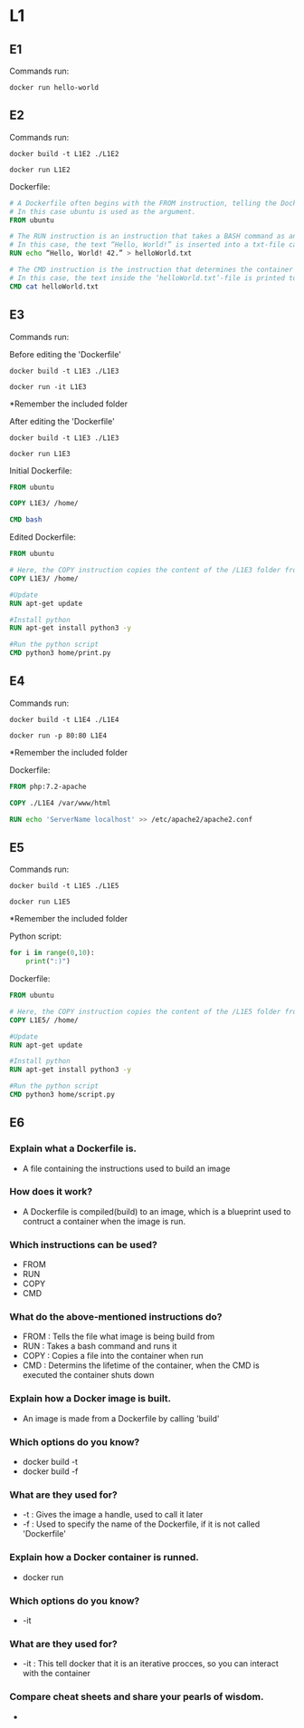 # L1

## E1

Commands run:
```
docker run hello-world
```

## E2

Commands run:
```
docker build -t L1E2 ./L1E2

docker run L1E2
```

Dockerfile:
```Dockerfile
# A Dockerfile often begins with the FROM instruction, telling the Docker engine which image this image is built from.
# In this case ubuntu is used as the argument.
FROM ubuntu

# The RUN instruction is an instruction that takes a BASH command as an argument. In this way simple functionality is included in the Dockerfile.
# In this case, the text “Hello, World!” is inserted into a txt-file called ‘helloWorld’.
RUN echo “Hello, World! 42.” > helloWorld.txt

# The CMD instruction is the instruction that determines the container's lifetime. This instruction is not runned when building the image. When a container is spinned up from an image, the following command is runned as the executing command. When the command finishes its execution, the container will shut down.
# In this case, the text inside the ‘helloWorld.txt’-file is printed to the screen.
CMD cat helloWorld.txt
```

## E3

Commands run:

Before editing the 'Dockerfile'
```
docker build -t L1E3 ./L1E3

docker run -it L1E3
```
*Remember the included folder

After editing the 'Dockerfile'
```
docker build -t L1E3 ./L1E3

docker run L1E3
```

Initial Dockerfile:

```Dockerfile
FROM ubuntu

COPY L1E3/ /home/

CMD bash
```

Edited Dockerfile:
```Dockerfile
FROM ubuntu

# Here, the COPY instruction copies the content of the /L1E3 folder from the host machine to the / (root) destination of the container.
COPY L1E3/ /home/

#Update
RUN apt-get update

#Install python
RUN apt-get install python3 -y

#Run the python script
CMD python3 home/print.py
```

## E4

Commands run:
```
docker build -t L1E4 ./L1E4

docker run -p 80:80 L1E4
```
*Remember the included folder

Dockerfile:
```Dockerfile
FROM php:7.2-apache

COPY ./L1E4 /var/www/html

RUN echo 'ServerName localhost' >> /etc/apache2/apache2.conf
```

## E5

Commands run:
```
docker build -t L1E5 ./L1E5

docker run L1E5
```
*Remember the included folder

Python script:
```py
for i in range(0,10):
    print(":)")
```

Dockerfile:
```Dockerfile
FROM ubuntu

# Here, the COPY instruction copies the content of the /L1E5 folder from the host machine to the / (root) destination of the container.
COPY L1E5/ /home/

#Update
RUN apt-get update

#Install python
RUN apt-get install python3 -y

#Run the python script
CMD python3 home/script.py

```

## E6

### Explain what a Dockerfile is.
- A file containing the instructions used to build an image
### How does it work?
- A Dockerfile is compiled(build) to an image, which is a blueprint used to contruct a container when the image is run.
### Which instructions can be used?
- FROM
- RUN
- COPY
- CMD
### What do the above-mentioned instructions do?
- FROM  :   Tells the file what image is being build from
- RUN   :   Takes a bash command and runs it 
- COPY  :   Copies a file into the container when run
- CMD   :   Determins the lifetime of the container, when the CMD is executed the container shuts down
### Explain how a Docker image is built.
- An image is made from a Dockerfile by calling 'build'
### Which options do you know?
- docker build -t <TAG> <DIR-PATH>
- docker build -f <FILE-NAME> <DIR-PATH>
### What are they used for?
- -t    :   Gives the image a handle, used to call it later
- -f    :   Used to specify the name of the Dockerfile, if it is not called 'Dockerfile'
### Explain how a Docker container is runned.
- docker run <TAG>
### Which options do you know?
- -it
### What are they used for?
- -it   :   This tell docker that it is an iterative procces, so you can interact with the container
### Compare cheat sheets and share your pearls of wisdom.
-
